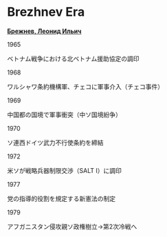 # Brezhnev Era

[**Брежнев, Леонид Ильич**](Brezhnev%20Era%2002673daf745846398f9e6af57401c9f9/%D0%91%D1%80%D0%B5%D0%B6%D0%BD%D0%B5%D0%B2,%20%D0%9B%D0%B5%D0%BE%D0%BD%D0%B8%D0%B4%20%D0%98%D0%BB%D1%8C%D0%B8%D1%87%20beb75ccca5a44c17a7d7c1dc76813309.md)

1965

ベトナム戦争における北ベトナム援助協定の調印

1968

ワルシャワ条約機構軍、チェコに軍事介入（チェコ事件）

1969

中国都の国境で軍事衝突（中ソ国境紛争）

1970

ソ連西ドイツ武力不行使条約を締結

1972

米ソが戦略兵器制限交渉（SALT I）に調印

1977

党の指導的役割を規定する新憲法の制定

1979

アフガニスタン侵攻親ソ政権樹立→第2次冷戦へ